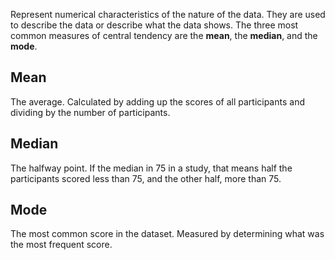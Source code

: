 Represent numerical characteristics of the nature of the data. They are used to describe the data or describe what the data shows. The three most common measures of central tendency are the **mean**, the **median**, and the **mode**.

## Mean

The average. Calculated by adding up the scores of all participants and dividing by the number of participants.

## Median

The halfway point. If the median in 75 in a study, that means half the participants scored less than 75, and the other half, more than 75.

## Mode

The most common score in the dataset. Measured by determining what was the most frequent score.